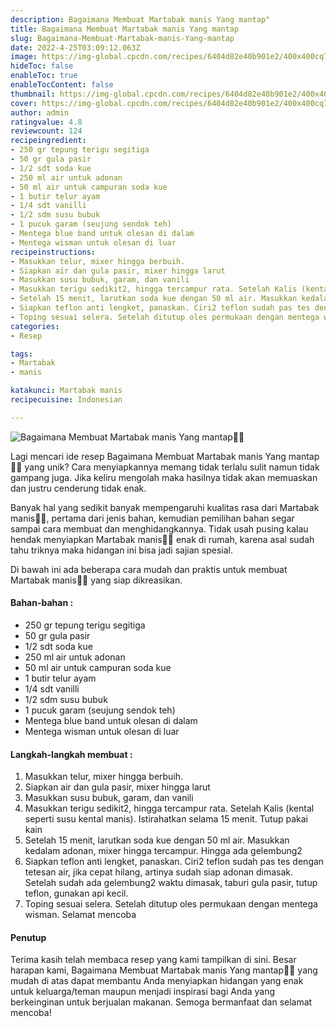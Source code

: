 ```yaml
---
description: Bagaimana Membuat Martabak manis Yang mantap"
title: Bagaimana Membuat Martabak manis Yang mantap
slug: Bagaimana-Membuat-Martabak-manis-Yang-mantap
date: 2022-4-25T03:09:12.063Z
image: https://img-global.cpcdn.com/recipes/6404d82e40b901e2/400x400cq70/photo.jpg
hideToc: false
enableToc: true
enableTocContent: false
thumbnail: https://img-global.cpcdn.com/recipes/6404d82e40b901e2/400x400cq70/photo.jpg
cover: https://img-global.cpcdn.com/recipes/6404d82e40b901e2/400x400cq70/photo.jpg
author: admin
ratingvalue: 4.8
reviewcount: 124
recipeingredient:
- 250 gr tepung terigu segitiga
- 50 gr gula pasir
- 1/2 sdt soda kue
- 250 ml air untuk adonan
- 50 ml air untuk campuran soda kue
- 1 butir telur ayam
- 1/4 sdt vanilli
- 1/2 sdm susu bubuk
- 1 pucuk garam (seujung sendok teh)
- Mentega blue band untuk olesan di dalam
- Mentega wisman untuk olesan di luar
recipeinstructions:
- Masukkan telur, mixer hingga berbuih.
- Siapkan air dan gula pasir, mixer hingga larut
- Masukkan susu bubuk, garam, dan vanili
- Masukkan terigu sedikit2, hingga tercampur rata. Setelah Kalis (kental seperti susu kental manis). Istirahatkan selama 15 menit. Tutup pakai kain
- Setelah 15 menit, larutkan soda kue dengan 50 ml air. Masukkan kedalam adonan, mixer hingga tercampur. Hingga ada gelembung2
- Siapkan teflon anti lengket, panaskan. Ciri2 teflon sudah pas tes dengan tetesan air, jika cepat hilang, artinya sudah siap adonan dimasak. Setelah sudah ada gelembung2 waktu dimasak, taburi gula pasir, tutup teflon, gunakan api kecil.
- Toping sesuai selera. Setelah ditutup oles permukaan dengan mentega wisman. Selamat mencoba
categories:
- Resep

tags:
- Martabak
- manis

katakunci: Martabak manis
recipecuisine: Indonesian

---
```


![Bagaimana Membuat Martabak manis Yang mantap👩‍🍳](https://img-global.cpcdn.com/recipes/6404d82e40b901e2/400x400cq70/photo.jpg)

Lagi mencari ide resep Bagaimana Membuat Martabak manis Yang mantap👩‍🍳 yang unik? Cara menyiapkannya memang tidak terlalu sulit namun tidak gampang juga. Jika keliru mengolah maka hasilnya tidak akan memuaskan dan justru cenderung tidak enak.

Banyak hal yang sedikit banyak mempengaruhi kualitas rasa dari Martabak manis👩‍🍳, pertama dari jenis bahan, kemudian pemilihan bahan segar sampai cara membuat dan menghidangkannya. Tidak usah pusing kalau hendak menyiapkan Martabak manis👩‍🍳 enak di rumah, karena asal sudah tahu triknya maka hidangan ini bisa jadi sajian spesial.

Di bawah ini ada beberapa cara mudah dan praktis untuk membuat Martabak manis👩‍🍳 yang siap dikreasikan.

<!--inarticleads1-->

#### Bahan-bahan :

- 250 gr tepung terigu segitiga
- 50 gr gula pasir
- 1/2 sdt soda kue
- 250 ml air untuk adonan
- 50 ml air untuk campuran soda kue
- 1 butir telur ayam
- 1/4 sdt vanilli
- 1/2 sdm susu bubuk
- 1 pucuk garam (seujung sendok teh)
- Mentega blue band untuk olesan di dalam
- Mentega wisman untuk olesan di luar

<!--inarticleads2-->

#### Langkah-langkah membuat :

1. Masukkan telur, mixer hingga berbuih.
1. Siapkan air dan gula pasir, mixer hingga larut
1. Masukkan susu bubuk, garam, dan vanili
1. Masukkan terigu sedikit2, hingga tercampur rata. Setelah Kalis (kental seperti susu kental manis). Istirahatkan selama 15 menit. Tutup pakai kain
1. Setelah 15 menit, larutkan soda kue dengan 50 ml air. Masukkan kedalam adonan, mixer hingga tercampur. Hingga ada gelembung2
1. Siapkan teflon anti lengket, panaskan. Ciri2 teflon sudah pas tes dengan tetesan air, jika cepat hilang, artinya sudah siap adonan dimasak. Setelah sudah ada gelembung2 waktu dimasak, taburi gula pasir, tutup teflon, gunakan api kecil.
1. Toping sesuai selera. Setelah ditutup oles permukaan dengan mentega wisman. Selamat mencoba

#### Penutup

Terima kasih telah membaca resep yang kami tampilkan di sini. Besar harapan kami, Bagaimana Membuat Martabak manis Yang mantap👩‍🍳 yang mudah di atas dapat membantu Anda menyiapkan hidangan yang enak untuk keluarga/teman maupun menjadi inspirasi bagi Anda yang berkeinginan untuk berjualan makanan. Semoga bermanfaat dan selamat mencoba!